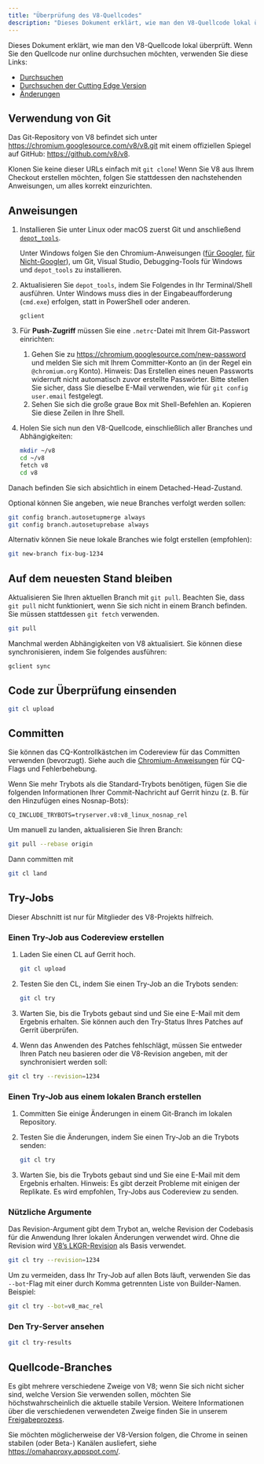 ```yaml
---
title: "Überprüfung des V8-Quellcodes"
description: "Dieses Dokument erklärt, wie man den V8-Quellcode lokal überprüft."
---
```

Dieses Dokument erklärt, wie man den V8-Quellcode lokal überprüft. Wenn Sie den Quellcode nur online durchsuchen möchten, verwenden Sie diese Links:

- [Durchsuchen](https://chromium.googlesource.com/v8/v8/)
- [Durchsuchen der Cutting Edge Version](https://chromium.googlesource.com/v8/v8/+/master)
- [Änderungen](https://chromium.googlesource.com/v8/v8/+log/master)

## Verwendung von Git

Das Git-Repository von V8 befindet sich unter https://chromium.googlesource.com/v8/v8.git mit einem offiziellen Spiegel auf GitHub: https://github.com/v8/v8.

Klonen Sie keine dieser URLs einfach mit `git clone`! Wenn Sie V8 aus Ihrem Checkout erstellen möchten, folgen Sie stattdessen den nachstehenden Anweisungen, um alles korrekt einzurichten.

## Anweisungen

1. Installieren Sie unter Linux oder macOS zuerst Git und anschließend [`depot_tools`](https://commondatastorage.googleapis.com/chrome-infra-docs/flat/depot_tools/docs/html/depot_tools_tutorial.html#_setting_up).

    Unter Windows folgen Sie den Chromium-Anweisungen ([für Googler](https://goto.google.com/building-chrome-win), [für Nicht-Googler](https://chromium.googlesource.com/chromium/src/+/master/docs/windows_build_instructions.md#Setting-up-Windows)), um Git, Visual Studio, Debugging-Tools für Windows und `depot_tools` zu installieren.

1. Aktualisieren Sie `depot_tools`, indem Sie Folgendes in Ihr Terminal/Shell ausführen. Unter Windows muss dies in der Eingabeaufforderung (`cmd.exe`) erfolgen, statt in PowerShell oder anderen.

    ```
    gclient
    ```

1. Für **Push-Zugriff** müssen Sie eine `.netrc`-Datei mit Ihrem Git-Passwort einrichten:

    1. Gehen Sie zu https://chromium.googlesource.com/new-password und melden Sie sich mit Ihrem Committer-Konto an (in der Regel ein `@chromium.org` Konto). Hinweis: Das Erstellen eines neuen Passworts widerruft nicht automatisch zuvor erstellte Passwörter. Bitte stellen Sie sicher, dass Sie dieselbe E-Mail verwenden, wie für `git config user.email` festgelegt.
    1. Sehen Sie sich die große graue Box mit Shell-Befehlen an. Kopieren Sie diese Zeilen in Ihre Shell.

1. Holen Sie sich nun den V8-Quellcode, einschließlich aller Branches und Abhängigkeiten:

    ```bash
    mkdir ~/v8
    cd ~/v8
    fetch v8
    cd v8
    ```

Danach befinden Sie sich absichtlich in einem Detached-Head-Zustand.

Optional können Sie angeben, wie neue Branches verfolgt werden sollen:

```bash
git config branch.autosetupmerge always
git config branch.autosetuprebase always
```

Alternativ können Sie neue lokale Branches wie folgt erstellen (empfohlen):

```bash
git new-branch fix-bug-1234
```

## Auf dem neuesten Stand bleiben

Aktualisieren Sie Ihren aktuellen Branch mit `git pull`. Beachten Sie, dass `git pull` nicht funktioniert, wenn Sie sich nicht in einem Branch befinden. Sie müssen stattdessen `git fetch` verwenden.

```bash
git pull
```

Manchmal werden Abhängigkeiten von V8 aktualisiert. Sie können diese synchronisieren, indem Sie folgendes ausführen:

```bash
gclient sync
```

## Code zur Überprüfung einsenden

```bash
git cl upload
```

## Committen

Sie können das CQ-Kontrollkästchen im Codereview für das Committen verwenden (bevorzugt). Siehe auch die [Chromium-Anweisungen](https://chromium.googlesource.com/chromium/src/+/master/docs/infra/cq.md) für CQ-Flags und Fehlerbehebung.

Wenn Sie mehr Trybots als die Standard-Trybots benötigen, fügen Sie die folgenden Informationen Ihrer Commit-Nachricht auf Gerrit hinzu (z. B. für den Hinzufügen eines Nosnap-Bots):

```
CQ_INCLUDE_TRYBOTS=tryserver.v8:v8_linux_nosnap_rel
```

Um manuell zu landen, aktualisieren Sie Ihren Branch:

```bash
git pull --rebase origin
```

Dann committen mit

```bash
git cl land
```

## Try-Jobs

Dieser Abschnitt ist nur für Mitglieder des V8-Projekts hilfreich.

### Einen Try-Job aus Codereview erstellen

1. Laden Sie einen CL auf Gerrit hoch.

    ```bash
    git cl upload
    ```

1. Testen Sie den CL, indem Sie einen Try-Job an die Trybots senden:

    ```bash
    git cl try
    ```

1. Warten Sie, bis die Trybots gebaut sind und Sie eine E-Mail mit dem Ergebnis erhalten. Sie können auch den Try-Status Ihres Patches auf Gerrit überprüfen.

1. Wenn das Anwenden des Patches fehlschlägt, müssen Sie entweder Ihren Patch neu basieren oder die V8-Revision angeben, mit der synchronisiert werden soll:

```bash
git cl try --revision=1234
```

### Einen Try-Job aus einem lokalen Branch erstellen

1. Committen Sie einige Änderungen in einem Git-Branch im lokalen Repository.

1. Testen Sie die Änderungen, indem Sie einen Try-Job an die Trybots senden:

    ```bash
    git cl try
    ```

1. Warten Sie, bis die Trybots gebaut sind und Sie eine E-Mail mit dem Ergebnis erhalten. Hinweis: Es gibt derzeit Probleme mit einigen der Replikate. Es wird empfohlen, Try-Jobs aus Codereview zu senden.

### Nützliche Argumente

Das Revision-Argument gibt dem Trybot an, welche Revision der Codebasis für die Anwendung Ihrer lokalen Änderungen verwendet wird. Ohne die Revision wird [V8’s LKGR-Revision](https://v8-status.appspot.com/lkgr) als Basis verwendet.

```bash
git cl try --revision=1234
```

Um zu vermeiden, dass Ihr Try-Job auf allen Bots läuft, verwenden Sie das `--bot`-Flag mit einer durch Komma getrennten Liste von Builder-Namen. Beispiel:

```bash
git cl try --bot=v8_mac_rel
```

### Den Try-Server ansehen

```bash
git cl try-results
```

## Quellcode-Branches

Es gibt mehrere verschiedene Zweige von V8; wenn Sie sich nicht sicher sind, welche Version Sie verwenden sollen, möchten Sie höchstwahrscheinlich die aktuelle stabile Version. Weitere Informationen über die verschiedenen verwendeten Zweige finden Sie in unserem [Freigabeprozess](/docs/release-process).

Sie möchten möglicherweise der V8-Version folgen, die Chrome in seinen stabilen (oder Beta-) Kanälen ausliefert, siehe https://omahaproxy.appspot.com/.
